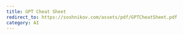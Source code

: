 ```yaml
---
title: GPT Cheat Sheet
redirect_to: https://soshnikov.com/assets/pdf/GPTCheatSheet.pdf
category: AI
---
```

